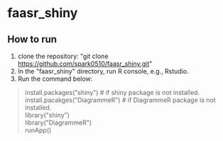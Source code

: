 # faasr_shiny

## How to run
1. clone the repository: "git clone https://github.com/spark0510/faasr_shiny.git"
2. In the "faasr_shiny" directory, run R console, e.g., Rstudio.
3. Run the command below:<br>
 > install.packages("shiny")     # if shiny package is not installed.<br>
 > install.pacakges("DiagrammeR") # if DiagrammeR package is not installed.<br>
 > library("shiny")<br>
 > library("DiagrammeR")<br>
 > runApp()
